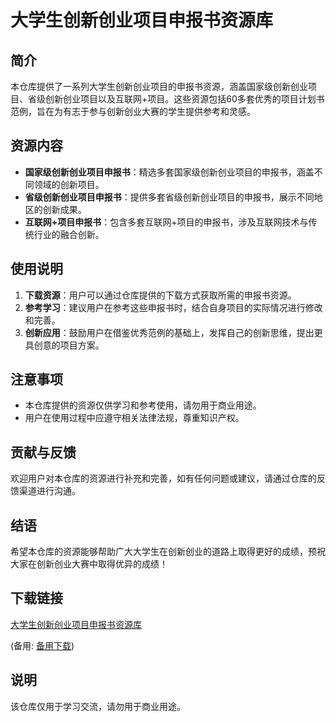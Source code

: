 # 大学生创新创业项目申报书资源库

## 简介
本仓库提供了一系列大学生创新创业项目的申报书资源，涵盖国家级创新创业项目、省级创新创业项目以及互联网+项目。这些资源包括60多套优秀的项目计划书范例，旨在为有志于参与创新创业大赛的学生提供参考和灵感。

## 资源内容
- **国家级创新创业项目申报书**：精选多套国家级创新创业项目的申报书，涵盖不同领域的创新项目。
- **省级创新创业项目申报书**：提供多套省级创新创业项目的申报书，展示不同地区的创新成果。
- **互联网+项目申报书**：包含多套互联网+项目的申报书，涉及互联网技术与传统行业的融合创新。

## 使用说明
1. **下载资源**：用户可以通过仓库提供的下载方式获取所需的申报书资源。
2. **参考学习**：建议用户在参考这些申报书时，结合自身项目的实际情况进行修改和完善。
3. **创新应用**：鼓励用户在借鉴优秀范例的基础上，发挥自己的创新思维，提出更具创意的项目方案。

## 注意事项
- 本仓库提供的资源仅供学习和参考使用，请勿用于商业用途。
- 用户在使用过程中应遵守相关法律法规，尊重知识产权。

## 贡献与反馈
欢迎用户对本仓库的资源进行补充和完善，如有任何问题或建议，请通过仓库的反馈渠道进行沟通。

## 结语
希望本仓库的资源能够帮助广大大学生在创新创业的道路上取得更好的成绩，预祝大家在创新创业大赛中取得优异的成绩！

## 下载链接
[大学生创新创业项目申报书资源库](https://pan.quark.cn/s/3c7a397d977e) 

(备用: [备用下载](https://pan.baidu.com/s/1uxckxCCMm226Mn_U4NLMow?pwd=1234))

## 说明

该仓库仅用于学习交流，请勿用于商业用途。
